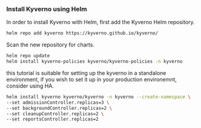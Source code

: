 ### Install Kyverno using Helm
In order to install Kyverno with Helm, first add the Kyverno Helm repository.

```bash
helm repo add kyverno https://kyverno.github.io/kyverno/
```

Scan the new repository for charts.

```bash
helm repo update
helm install kyverno-policies kyverno/kyverno-policies -n kyverno
```
this tutorial is suitable for setting up the kyverno in a standalone environment, if you wish to set it up in your production environemnt, consider using HA.

```bash
helm install kyverno kyverno/kyverno -n kyverno --create-namespace \
--set admissionController.replicas=3 \
--set backgroundController.replicas=2 \
--set cleanupController.replicas=2 \
--set reportsController.replicas=2
```

